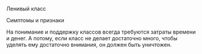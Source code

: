 Ленивый класс

Симптомы и признаки

На понимание и поддержку классов всегда требуются затраты времени и денег. А потому, если класс не делает достаточно много, чтобы уделять ему достаточно внимания, он должен быть уничтожен.
